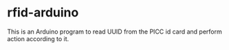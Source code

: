 # rfid-arduino
This is an Arduino program to read UUID from the PICC id card and perform action according to it.
